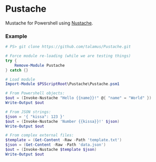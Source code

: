 # Pustache

Mustache for Powershell using [Nustache](https://github.com/jdiamond/Nustache).

### Example

```powershell
# PS> git clone https://github.com/talamus/Pustache.git

# Force module re-loading (while we are testing things)
try {
    Remove-Module Pustache
} catch {}

# Load module
Import-Module $PSScriptRoot\Pustache\Pustache.psm1

# From Powershell objects:
$out = (Invoke-Nustache "Hello {{name}}!" @{ "name" = "World" })
Write-Output $out

# From JSON strings:
$json = '{ "kissa": 123 }'
$out = (Invoke-Nustache 'Number {{kissa}}!' $json)
Write-Output $out

# From complex external files:
$template = (Get-Content -Raw -Path 'template.txt')
$json = (Get-Content -Raw -Path 'data.json')
$out = (Invoke-Nustache $template $json)
Write-Output $out
```
